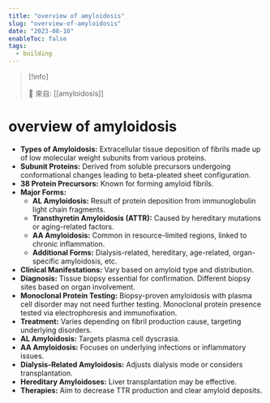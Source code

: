 ```yaml
---
title: "overview of amyloidosis"
slug: "overview-of-amyloidosis"
date: "2023-08-10"
enableToc: false
tags:
  - building
---
```


> [!info]
>
> 🌱 來自: [[amyloidosis]]

# overview of amyloidosis

- **Types of Amyloidosis:** Extracellular tissue deposition of fibrils made up of low molecular weight subunits from various proteins.
- **Subunit Proteins:** Derived from soluble precursors undergoing conformational changes leading to beta-pleated sheet configuration.
- **38 Protein Precursors:** Known for forming amyloid fibrils.
- **Major Forms:**
  - **AL Amyloidosis:** Result of protein deposition from immunoglobulin light chain fragments.
  - **Transthyretin Amyloidosis (ATTR):** Caused by hereditary mutations or aging-related factors.
  - **AA Amyloidosis:** Common in resource-limited regions, linked to chronic inflammation.
  - **Additional Forms:** Dialysis-related, hereditary, age-related, organ-specific amyloidosis, etc.
- **Clinical Manifestations:** Vary based on amyloid type and distribution.
- **Diagnosis:** Tissue biopsy essential for confirmation. Different biopsy sites based on organ involvement.
- **Monoclonal Protein Testing:** Biopsy-proven amyloidosis with plasma cell disorder may not need further testing. Monoclonal protein presence tested via electrophoresis and immunofixation.
- **Treatment:** Varies depending on fibril production cause, targeting underlying disorders.
- **AL Amyloidosis:** Targets plasma cell dyscrasia.
- **AA Amyloidosis:** Focuses on underlying infections or inflammatory issues.
- **Dialysis-Related Amyloidosis:** Adjusts dialysis mode or considers transplantation.
- **Hereditary Amyloidoses:** Liver transplantation may be effective.
- **Therapies:** Aim to decrease TTR production and clear amyloid deposits.
